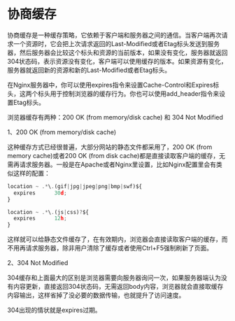 # 协商缓存

协商缓存是一种缓存策略，它依赖于客户端和服务器之间的通信。当客户端再次请求一个资源时，它会把上次请求返回的Last-Modified或者Etag标头发送到服务器，然后服务器会比较这个标头和资源的当前版本，如果没有变化，服务器就返回304状态码，表示资源没有变化，客户端可以使用缓存的版本。如果资源有变化，服务器就返回新的资源和新的Last-Modified或者Etag标头。

在Nginx服务器中，你可以使用expires指令来设置Cache-Control和Expires标头，这两个标头用于控制浏览器的缓存行为。你也可以使用add_header指令来设置Etag标头。

浏览器缓存有两种：200 OK (from memory/disk cache)  和   304 Not Modified


1、200 OK (from memory/disk cache)

这种缓存方式已经很普遍，大部分网站的静态文件都采用了，200 OK (from memory cache)或者200 OK (from disk cache)都是直接读取客户端的缓存，无需再请求服务器。一般是在Apache或者Nginx里设置，比如Nginx配置里会有类似这样的配置：

```js
location ~ .*\.(gif|jpg|jpeg|png|bmp|swf)${
  expires      30d;
}

location ~ .*\.(js|css)?${
  expires      12h;
}
```
这样就可以给静态文件缓存了，在有效期内，浏览器会直接读取客户端的缓存，而不用再请求服务器，除非用户清除了缓存或者使用Ctrl+F5强制刷新了页面。


2、304 Not Modified

304缓存和上面最大的区别是浏览器需要向服务器询问一次，如果服务器端认为没有内容更新，直接返回304状态码，无需返回body内容，浏览器就会直接取缓存内容输出，这样省掉了没必要的数据传输，也就提升了访问速度。

304出现的情状就是expires过期。